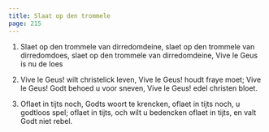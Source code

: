 ```yaml
---
title: Slaat op den trommele
page: 215
---  
```



1. Slaet op den trommele van dirredomdeine,
slaet op den trommele van dirredomdoes,
slaet op den trommele van dirredomdeine,
Vive le Geus is nu de loes



2. Vive le Geus! wilt christelick leven,
Vive le Geus! houdt fraye moet;
Vive le Geus! Godt behoed u voor sneven,
Vive le Geus! edel christen bloet.



3. Oflaet in tijts noch, Godts woort te krencken,
oflaet in tijts noch, u godtloos spel;
oflaet in tijts, och wilt u bedencken
oflaet in tijts, en valt Godt niet rebel.